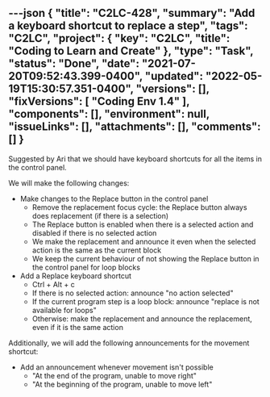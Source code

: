 ---json
{
  "title": "C2LC-428",
  "summary": "Add a keyboard shortcut to replace a step",
  "tags": "C2LC",
  "project": {
    "key": "C2LC",
    "title": "Coding to Learn and Create"
  },
  "type": "Task",
  "status": "Done",
  "date": "2021-07-20T09:52:43.399-0400",
  "updated": "2022-05-19T15:30:57.351-0400",
  "versions": [],
  "fixVersions": [
    "Coding Env 1.4"
  ],
  "components": [],
  "environment": null,
  "issueLinks": [],
  "attachments": [],
  "comments": []
}
---
Suggested by Ari that we should have keyboard shortcuts for all the items in the control panel.

We will make the following changes:

* Make changes to the Replace button in the control panel
  * Remove the replacement focus cycle: the Replace button always does replacement (if there is a selection)
  * The Replace button is enabled when there is a selected action and disabled if there is no selected action
  * We make the replacement and announce it even when the selected action is the same as the current block
  * We keep the current behaviour of not showing the Replace button in the control panel for loop blocks
* Add a Replace keyboard shortcut
  * Ctrl + Alt + c&#x20;
  * If there is no selected action: announce "no action selected"
  * If the current program step is a loop block: announce "replace is not available for loops"
  * Otherwise: make the replacement and announce the replacement, even if it is the same action

Additionally, we will add the following announcements for the movement shortcut:

* Add an announcement whenever movement isn't possible
  * "At the end of the program, unable to move right"
  * "At the beginning of the program, unable to move left"

        
